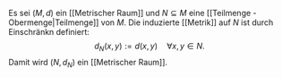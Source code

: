 Es sei $(M, d)$ ein [[Metrischer Raum]] und $N \subseteq M$ eine [[Teilmenge - Obermenge|Teilmenge]] von $M$.
Die induzierte [[Metrik]] auf $N$ ist durch Einschränkn definiert:
$$d_N(x,y) := d(x,y)\quad \forall x, y \in N.$$
Damit wird $(N,d_N)$ ein [[Metrischer Raum]].